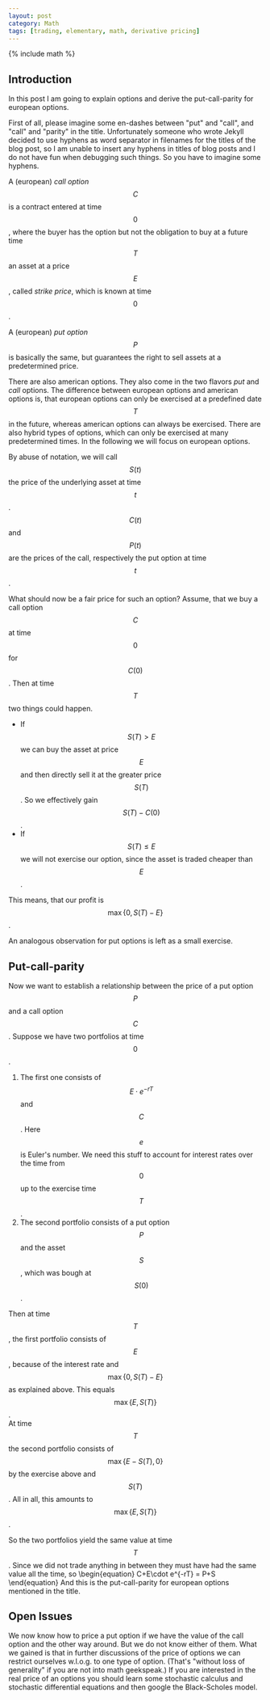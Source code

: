 ```yaml
---
layout: post
category: Math
tags: [trading, elementary, math, derivative pricing]
---
```

{% include math %}

## Introduction
In this post I am going to explain options and derive the put-call-parity for european options.

First of all, please imagine some en-dashes between "put" and "call", and "call" and "parity" in the title.
Unfortunately someone who wrote Jekyll decided to use hyphens as word separator in filenames for the titles of the blog post, so I am unable to insert any hyphens in titles of blog posts and I do not have fun when debugging such things. So you have to imagine some hyphens.

A (european) _call_ _option_ $$C$$ is a contract entered at time $$0$$, where the buyer has the option but not the obligation to buy at a future time $$T$$ an asset at a price $$E$$, called _strike_ _price_, which is known at time $$0$$.

A (european) _put_ _option_ $$P$$ is basically the same, but guarantees the right to sell assets at a predetermined price.

There are also american options. They also come in the two flavors _put_ and _call_ options.
The difference between european options and american options is, that european options can only be exercised at a predefined date $$T$$ in the future, whereas american options can always be exercised.
There are also hybrid types of options, which can only be exercised at many predetermined times.
In the following we will focus on european options.

By abuse of notation, we will call $$S(t)$$ the price of the underlying asset at time $$t$$.
$$C(t)$$ and $$P(t)$$ are the prices of the call, respectively the put option at time $$t$$.

What should now be a fair price for such an option?
Assume, that we buy a call option $$C$$ at time $$0$$ for $$C(0)$$.
Then at time $$T$$ two things could happen.

- If $$S(T)>E$$ we can buy the asset at price $$E$$ and then directly sell it at the greater price $$S(T)$$. So we effectively gain $$S(T)-C(0)$$.
- If $$S(T)\leq E$$ we will not exercise our option, since the asset is traded cheaper than $$E$$.

This means, that our profit is $$\max\{ 0, S(T)-E\}$$.

An analogous observation for put options is left as a small exercise.

## Put-call-parity
Now we want to establish a relationship between the price of a put option $$P$$ and a call option $$C$$.
Suppose we have two portfolios at time $$0$$.

1. The first one consists of $$E\cdot e^{-rT}$$ and $$C$$. Here $$e$$ is Euler's number. We need this stuff to account for interest rates over the time from $$0$$ up to the exercise time $$T$$.
2. The second portfolio consists of a put option $$P$$ and the asset $$S$$, which was bough at $$S(0)$$.

Then at time $$T$$, the first portfolio consists of $$E$$, because of the interest rate and $$\max\{ 0, S(T)-E\}$$ as explained above. This equals $$\max\{ E, S(T)\}$$.  
At time $$T$$ the second portfolio consists of $$\max\{ E-S(T),0\}$$ by the exercise above and $$S(T)$$. All in all, this amounts to $$\max\{ E, S(T)\}$$.

So the two portfolios yield the same value at time $$T$$. Since we did not trade anything in between they must have had the same value all the time, so
\begin{equation}
C+E\cdot e^{-rT} = P+S
\end{equation}
And this is the put-call-parity for european options mentioned in the title.

## Open Issues
We now know how to price a put option if we have the value of the call option and the other way around.
But we do not know either of them.
What we gained is that in further discussions of the price of options we can restrict ourselves w.l.o.g. to one type of option.
(That's "without loss of generality" if you are not into math geekspeak.)
If you are interested in the real price of an options you should learn some stochastic calculus and stochastic differential equations and then google the Black-Scholes model.
